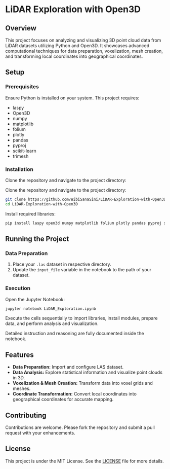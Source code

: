 # LiDAR Exploration with Open3D

## Overview
This project focuses on analyzing and visualizing 3D point cloud data from LiDAR datasets utilizing Python and Open3D. It showcases advanced computational techniques for data preparation, voxelization, mesh creation, and transforming local coordinates into geographical coordinates.

## Setup

### Prerequisites
Ensure Python is installed on your system. This project requires:
- laspy
- Open3D
- numpy
- matplotlib
- folium
- plotly
- pandas
- pyproj
- scikit-learn
- trimesh

### Installation
Clone the repository and navigate to the project directory:

Clone the repository and navigate to the project directory:
```bash
git clone https://github.com/WibiSanaSini/LiDAR-Exploration-with-Open3D.git
cd LiDAR-Exploration-with-Open3D
```
Install required libraries:
```bash
pip install laspy open3d numpy matplotlib folium plotly pandas pyproj scikit-learn trimesh
```
## Running the Project

### Data Preparation
1. Place your `.las` dataset in respective directory.
2. Update the `input_file` variable in the notebook to the path of your dataset.

### Execution
Open the Jupyter Notebook:
```bash
jupyter notebook LiDAR_Exploration.ipynb
```
Execute the cells sequentially to import libraries, install modules, prepare data, and perform analysis and visualization.

Detailed instruction and reasoning are fully documented inside the notebook.

## Features
- **Data Preparation:** Import and configure LAS dataset.
- **Data Analysis:** Explore statistical information and visualize point clouds in 3D.
- **Voxelization & Mesh Creation:** Transform data into voxel grids and meshes.
- **Coordinate Transformation:** Convert local coordinates into geographical coordinates for accurate mapping.

## Contributing
Contributions are welcome. Please fork the repository and submit a pull request with your enhancements.

## License
This project is under the MIT License. See the [LICENSE](LICENSE) file for more details.

